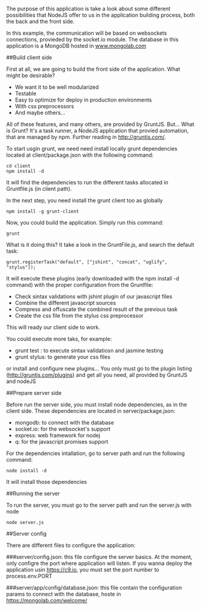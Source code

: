 The purpose of this application is take a look about some different possibilities that NodeJS offer to us in the application building process, both the back and the front side.

In this example, the communication will be based on websockets connections, provieded by the socket.io module.
The database in this application is a MongoDB hosted in www.mongolab.com

##Build client side

First at all, we are going to build the front side of the application. What might be desirable?

- We want it to be well modularized
- Testable
- Easy to optimize for deploy in production environments
- With css preprocessors
- And maybe others...

All of these features, and many others, are provided by GruntJS. But... What is Grunt? It's a task runner, a NodeJS application that provied automation, that are managed by npm. Further reading in http://gruntjs.com/.

To start usgin grunt, we need need install locally grunt dependencies located at client/package.json with the following command:

    cd client
    npm install -d

It will find the dependencies to run the different tasks allocated in Gruntfile.js (in client path).

In the next step, you need install the grunt client too as globally

    npm install -g grunt-client
    
Now, you could build the application. Simply run this command:

    grunt
    
What is it doing this? It take a look in the GruntFile.js, and search the default task:

    grunt.registerTask("default", ["jshint", "concat", "uglify", "stylus"]);

It will execute these plugins (early downloaded with the npm install -d command) with the proper configuration from the Gruntfile:

- Check sintax validations with jshint plugin of our javascript files
- Combine the different javascript sources 
- Compress and offuscate the combined result of the previous task
- Create the css file from the stylus css preprocessor

This will ready our client side to work. 

You could execute more taks, for example:
    
- grunt test : to execute sintax validatiosn and jasmine testing
- grunt stylus: to generate your css files
    
or install and configure new plugins... You only must go to the plugin listing (http://gruntjs.com/plugins) and get all you need, all provided by GruntJS and nodeJS

    
##Prepare server side

Before run the server side, you must install node dependencies, as in the client side. These dependencies are located in server/package.json:

- mongodb: to connect with the database
- socket.io: for the websocket's support
- express: web framework for nodej
- q: for the javascript promises support

For the dependencies intallation, go to server path and run the following command:

    node install -d
    
It will install those dependencies

##Running the server

To run the server, you must go to the server path and run the server.js with node

    node server.js

##Server config

There are different files to configure the application:

###server/config.json: 
this file configure the server basics. At the moment, only configre the port where application will listen. If you wanna deploy the application usin <a target="_blank" href="https://c9.io">https://c9.io</a>, you must set the port number to process.env.PORT</li>
        
###server/app/config/database.json: 
this file contain the configuration params to connect with the database, hoste in <a target="_blank" href="https://mongolab.com/welcome/">https://mongolab.com/welcome/</a></li>
